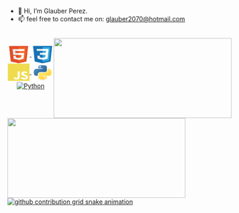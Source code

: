 - 👋 Hi, I’m Glauber Perez.
- 📫 feel free to contact me on: glauber2070@hotmail.com
##
<div>
<a href="https://github.com/glauberperez">
   <img height="180em" width="400em" align="right" src="https://github-readme-stats.vercel.app/api?username=glauberperez&show_icons=true&theme=github_dark&include_all_commits=true&count_private=true"/>
  <img height="180em" width="400em" align="left" src="https://github-readme-stats.vercel.app/api/top-langs/?username=glauberperez&layout=compact&langs_count=7&theme=github_dark"/>
  </div>
   <br>
   <div align="center">
  <img align="center" alt="HTML" height="40" width="50" src="https://raw.githubusercontent.com/devicons/devicon/master/icons/html5/html5-original.svg">
  <img align="center" alt="CSS" height="40" width="50" src="https://raw.githubusercontent.com/devicons/devicon/master/icons/css3/css3-original.svg">
  <img align="center" alt="Js" height="40" width="50" src="https://raw.githubusercontent.com/devicons/devicon/master/icons/javascript/javascript-plain.svg">
  <img align="center" alt="Python" height="40" width="50" src="https://raw.githubusercontent.com/devicons/devicon/master/icons/python/python-original.svg">
  <img align="center" alt="Python" height="40" width="50" src="https://cdn.jsdelivr.net/gh/devicons/devicon/icons/java/java-original.svg" />
   </div> 


  ![github contribution grid snake animation](https://raw.githubusercontent.com/glauberperez/glauberperez/output/github-contribution-grid-snake.svg)
